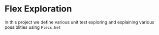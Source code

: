# Flex Exploration

In this project we define various unit test exploring and explaining various possiblities using `Flecs.Net` 